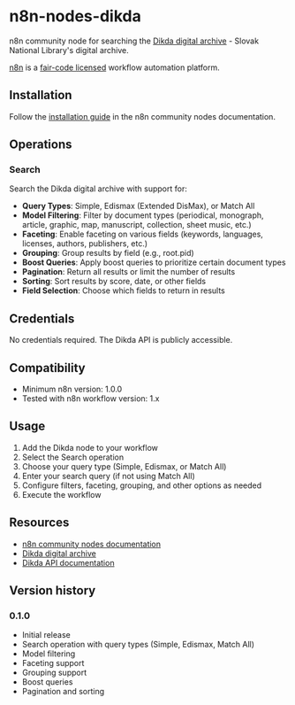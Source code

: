 # n8n-nodes-dikda

n8n community node for searching the [Dikda digital archive](https://dikda.snk.sk) - Slovak National Library's digital archive.

[n8n](https://n8n.io/) is a [fair-code licensed](https://docs.n8n.io/sustainable-use-license/) workflow automation platform.

## Installation

Follow the [installation guide](https://docs.n8n.io/integrations/community-nodes/installation/) in the n8n community nodes documentation.

## Operations

### Search

Search the Dikda digital archive with support for:
- **Query Types**: Simple, Edismax (Extended DisMax), or Match All
- **Model Filtering**: Filter by document types (periodical, monograph, article, graphic, map, manuscript, collection, sheet music, etc.)
- **Faceting**: Enable faceting on various fields (keywords, languages, licenses, authors, publishers, etc.)
- **Grouping**: Group results by field (e.g., root.pid)
- **Boost Queries**: Apply boost queries to prioritize certain document types
- **Pagination**: Return all results or limit the number of results
- **Sorting**: Sort results by score, date, or other fields
- **Field Selection**: Choose which fields to return in results

## Credentials

No credentials required. The Dikda API is publicly accessible.

## Compatibility

- Minimum n8n version: 1.0.0
- Tested with n8n workflow version: 1.x

## Usage

1. Add the Dikda node to your workflow
2. Select the Search operation
3. Choose your query type (Simple, Edismax, or Match All)
4. Enter your search query (if not using Match All)
5. Configure filters, faceting, grouping, and other options as needed
6. Execute the workflow

## Resources

* [n8n community nodes documentation](https://docs.n8n.io/integrations/#community-nodes)
* [Dikda digital archive](https://dikda.snk.sk)
* [Dikda API documentation](https://dikda.snk.sk/search/api/client/v7.0/)

## Version history

### 0.1.0
- Initial release
- Search operation with query types (Simple, Edismax, Match All)
- Model filtering
- Faceting support
- Grouping support
- Boost queries
- Pagination and sorting
